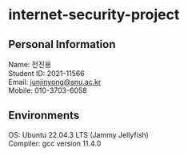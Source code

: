 # internet-security-project

## Personal Information
Name: 전진용  
Student ID: 2021-11566  
Email: junjinyong@snu.ac.kr  
Mobile: 010-3703-6058  

## Environments

OS: Ubuntu 22.04.3 LTS (Jammy Jellyfish)  
Compiler: gcc version 11.4.0  
